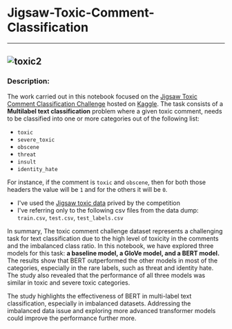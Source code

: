 # Jigsaw-Toxic-Comment-Classification

---
![toxic2](https://user-images.githubusercontent.com/109660074/230200129-f6ded7bb-e6d6-4400-918a-fae5b16a112a.jpg)
---

### **Description:**

The work carried out in this notebook focused on the [Jigsaw Toxic Comment Classification Challenge](https://www.kaggle.com/c/jigsaw-toxic-comment-classification-challenge) hosted on [Kaggle](https://www.kaggle.com/). The task consists of a **Multilabel text classification** problem where a given toxic comment, needs to be classified into one or more categories out of the following list:
- `toxic`
- `severe_toxic`
- `obscene`
- `threat`
- `insult`
- `identity_hate`

For instance, if the comment is `toxic` and `obscene`, then for both those headers the value will be `1` and for the others it will be `0`.

- I've used the [Jigsaw toxic data](https://www.kaggle.com/competitions/jigsaw-toxic-comment-classification-challenge/data) prived by the competition
- I've referring only to the following csv files from the data dump: `train.csv`, `test.csv`, `test_labels.csv`

In summary, The toxic comment challenge dataset represents a challenging task for text classification due to the high level of toxicity in the comments and the imbalanced class ratio. In this notebook, we have explored three models for this task: **a baseline model, a GloVe model, and a BERT model.** The results show that BERT outperformed the other models in most of the categories, especially in the rare labels, such as threat and identity hate. The study also revealed that the performance of all three models was similar in toxic and severe toxic categories.

The study highlights the effectiveness of BERT in multi-label text classification, especially in imbalanced datasets. Addressing the imbalanced data issue and exploring more advanced transformer models could improve the performance further more.
